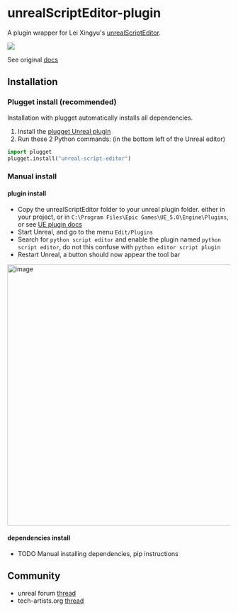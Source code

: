 # unrealScriptEditor-plugin
A plugin wrapper for Lei Xingyu's [unrealScriptEditor](https://github.com/leixingyu/unrealScriptEditor).

![](https://camo.githubusercontent.com/043f1b6edea7f5e80a6f55f139d623047ed75c12765e25c891a9d387570933f8/68747470733a2f2f692e696d6775722e636f6d2f4b736369786c552e706e67)

See original [docs](PythonScriptEditor/Content/Python/unrealScriptEditor/README.md)

## Installation
### Plugget install (recommended)
Installation with plugget automatically installs all dependencies.
1. Install the [plugget Unreal plugin](https://github.com/hannesdelbeke/plugget-unreal)
2. Run these 2 Python commands: (in the bottom left of the Unreal editor) 
```python
import plugget
plugget.install("unreal-script-editor")
```

### Manual install

#### plugin install
- Copy the unrealScriptEditor folder to your unreal plugin folder. either in your project, or in `C:\Program Files\Epic Games\UE_5.0\Engine\Plugins`, or see [UE plugin docs](https://docs.unrealengine.com/5.0/en-US/plugins-in-unreal-engine/)
- Start Unreal, and go to the menu `Edit/Plugins`
- Search for `python script editor` and enable the plugin named `python script editor`, do not this confuse with `python editor script plugin`
- Restart Unreal, a button should now appear the tool bar
<img width="590" alt="image" src="https://user-images.githubusercontent.com/3758308/232469631-7b457d0c-3f18-409c-b725-8f8d1cb0de01.png">

#### dependencies install
- TODO Manual installing dependencies, pip instructions

## Community
- unreal forum [thread](https://forums.unrealengine.com/t/free-plugin-python-script-editor/1192090)
- tech-artists.org [thread](https://discourse.techart.online/t/free-plugin-python-script-editor/15918)
